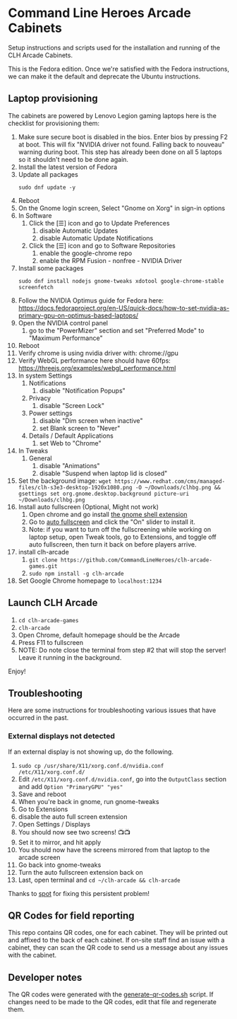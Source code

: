 # Command Line Heroes Arcade Cabinets

Setup instructions and scripts used for the installation and running of the CLH Arcade Cabinets.

This is the Fedora edition.  Once we're satisfied with the Fedora instructions, we can make it the default and deprecate the Ubuntu instructions.

## Laptop provisioning

The cabinets are powered by Lenovo Legion gaming laptops here is the checklist for provisioning them:



1. Make sure secure boot is disabled in the bios.  Enter bios by pressing F2 at boot.  This will fix "NVIDIA driver not found. Falling back to nouveau" warning during boot.  This step has already been done on all 5 laptops so it shouldn't need to be done again.
1. Install the latest version of Fedora
1. Update all packages
    ```
    sudo dnf update -y
    ```
1. Reboot
1. On the Gnome login screen, Select "Gnome on Xorg" in sign-in options
3. In Software
    1. Click the [☰] icon and go to Update Preferences
        1. disable Automatic Updates
        1. disable Automatic Update Notifications
    1. Click the [☰] icon and go to Software Repositories
        1. enable the google-chrome repo
        2. enable the RPM Fusion - nonfree - NVIDIA Driver
4. Install some packages
    ```
    sudo dnf install nodejs gnome-tweaks xdotool google-chrome-stable screenfetch
    ``` 
1. Follow the NVIDIA Optimus guide for Fedora here: https://docs.fedoraproject.org/en-US/quick-docs/how-to-set-nvidia-as-primary-gpu-on-optimus-based-laptops/
1. Open the NVIDIA control panel
    1. go to the "PowerMizer" section and set "Preferred Mode" to "Maximum Performance"
1. Reboot
2. Verify chrome is using nvidia driver with: chrome://gpu
3. Verify WebGL performance here should have 60fps: https://threejs.org/examples/webgl_performance.html
4. In system Settings
    1. Notifications
        1. disable "Notification Popups"
    1. Privacy
        1. disable "Screen Lock"
    1. Power settings
        1. disable "Dim screen when inactive"
        1. set Blank screen to "Never"
    1. Details / Default Applications
        1. set Web to "Chrome"
5. In Tweaks 
    1. General
        1. disable "Animations"
        1. disable "Suspend when laptop lid is closed"
7. Set the background image: `wget https://www.redhat.com/cms/managed-files/clh-s3e3-desktop-1920x1080.png -O ~/Downloads/clhbg.png && gsettings set org.gnome.desktop.background picture-uri ~/Downloads/clhbg.png`
8. Install auto fullscreen (Optional, Might not work)
    1. Open chrome and go install [the gnome shell extension](https://chrome.google.com/webstore/detail/gnome-shell-integration/gphhapmejobijbbhgpjhcjognlahblep)
    1. Go to [auto fullscreen](https://extensions.gnome.org/extension/1891/auto-fullscreen/) and click the "On" slider to install it.
    1. Note: if you want to turn off the fullscreening while working on laptop setup, open Tweak tools, go to Extensions, and toggle off auto fullscreen, then turn it back on before players arrive.
9. install clh-arcade
    1. `git clone https://github.com/CommandLineHeroes/clh-arcade-games.git`
    2. `sudo npm install -g clh-arcade`
10. Set Google Chrome homepage to `localhost:1234`

## Launch CLH Arcade

1. `cd clh-arcade-games`
2. `clh-arcade`
3. Open Chrome, default homepage should be the Arcade
4. Press F11 to fullscreen
5. NOTE: Do note close the terminal from step #2 that will stop the server! Leave it running in the background.

Enjoy!

## Troubleshooting

Here are some instructions for troubleshooting various issues that have occurred in the past.

### External displays not detected

If an external display is not showing up, do the following.

 1. `sudo cp /usr/share/X11/xorg.conf.d/nvidia.conf /etc/X11/xorg.conf.d/`
 1. Edit `/etc/X11/xorg.conf.d/nvidia.conf`, go into the `OutputClass` section and add `Option "PrimaryGPU" "yes"`
 1. Save and reboot
 1. When you're back in gnome, run gnome-tweaks
 1. Go to Extensions
 1. disable the auto full screen extension
 1. Open Settings / Displays
 1. You should now see two screens! :tv::tv:
 1. Set it to mirror, and hit apply
 1. You should now have the screens mirrored from that laptop to the arcade screen
 1. Go back into gnome-tweaks
 1. Turn the auto fullscreen extension back on
 1. Last, open terminal and `cd ~/clh-arcade && clh-arcade`
 
Thanks to [spot](https://github.com/spotrh) for fixing this persistent problem!

## QR Codes for field reporting

This repo contains QR codes, one for each cabinet.  They will be printed out and affixed to the back of each cabinet.  If on-site staff find an issue with a cabinet, they can scan the QR code to send us a message about any issues with the cabinet.


## Developer notes

The QR codes were generated with the [generate-qr-codes.sh](./generate-qr-codes.sh) script.  If changes need to be made to the QR codes, edit that file and regenerate them.
